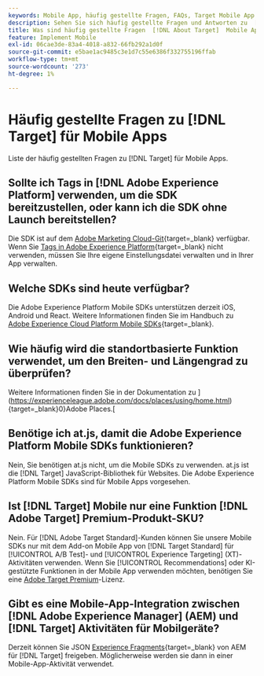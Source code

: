 ```yaml
---
keywords: Mobile App, häufig gestellte Fragen, FAQs, Target Mobile App
description: Sehen Sie sich häufig gestellte Fragen und Antworten zu  [!DNL Adobe Target]  für Mobile Apps an.
title: Was sind häufig gestellte Fragen  [!DNL About Target]  Mobile Apps?
feature: Implement Mobile
exl-id: 06cae3de-83a4-4018-a832-66fb292a1d0f
source-git-commit: e5bae1ac9485c3e1d7c55e6386f332755196ffab
workflow-type: tm+mt
source-wordcount: '273'
ht-degree: 1%

---
```


# Häufig gestellte Fragen zu [!DNL Target] für Mobile Apps

Liste der häufig gestellten Fragen zu [!DNL Target] für Mobile Apps.

## Sollte ich Tags in [!DNL Adobe Experience Platform] verwenden, um die SDK bereitzustellen, oder kann ich die SDK ohne Launch bereitstellen?

Die SDK ist auf dem [Adobe Marketing Cloud-Git](https://github.com/Adobe-Marketing-Cloud/acp-sdks/){target=_blank} verfügbar. Wenn Sie [Tags in Adobe Experience Platform](https://experienceleague.adobe.com/docs/experience-platform/tags/home.html?lang=de){target=_blank} nicht verwenden, müssen Sie Ihre eigene Einstellungsdatei verwalten und in Ihrer App verwalten.

## Welche SDKs sind heute verfügbar?

Die Adobe Experience Platform Mobile SDKs unterstützen derzeit iOS, Android und React. Weitere Informationen finden Sie im Handbuch zu [Adobe Experience Cloud Platform Mobile SDKs](https://experienceleague.adobe.com/docs/mobile.html?lang=de){target=_blank}.

## Wie häufig wird die standortbasierte Funktion verwendet, um den Breiten- und Längengrad zu überprüfen?

Weitere Informationen finden Sie in der Dokumentation zu ](https://experienceleague.adobe.com/docs/places/using/home.html){target=_blank}0}Adobe Places.[

## Benötige ich at.js, damit die Adobe Experience Platform Mobile SDKs funktionieren?

Nein, Sie benötigen at.js nicht, um die Mobile SDKs zu verwenden. at.js ist die [!DNL Target] JavaScript-Bibliothek für Websites. Die Adobe Experience Platform Mobile SDKs sind für Mobile Apps vorgesehen.

## Ist [!DNL Target] Mobile nur eine Funktion [!DNL Adobe Target] Premium-Produkt-SKU?

Nein. Für [!DNL Adobe Target Standard]-Kunden können Sie unsere Mobile SDKs nur mit dem Add-on Mobile App von [!DNL Target Standard] für [!UICONTROL A/B Test]- und [!UICONTROL Experience Targeting] (XT)-Aktivitäten verwenden. Wenn Sie [!UICONTROL Recommendations] oder KI-gestützte Funktionen in der Mobile App verwenden möchten, benötigen Sie eine [Adobe Target Premium](https://experienceleague.adobe.com/docs/target/using/introduction/intro.html#premium)-Lizenz.

## Gibt es eine Mobile-App-Integration zwischen [!DNL Adobe Experience Manager] (AEM) und [!DNL Target] Aktivitäten für Mobilgeräte?

Derzeit können Sie JSON [Experience Fragments](https://experienceleague.adobe.com/docs/target/using/experiences/offers/aem-experience-fragments.html){target=_blank} von AEM für [!DNL Target] freigeben. Möglicherweise werden sie dann in einer Mobile-App-Aktivität verwendet.
